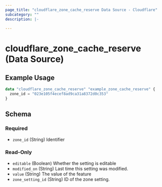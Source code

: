 ```yaml
---
page_title: "cloudflare_zone_cache_reserve Data Source - Cloudflare"
subcategory: ""
description: |-
  
---
```


# cloudflare_zone_cache_reserve (Data Source)



## Example Usage

```terraform
data "cloudflare_zone_cache_reserve" "example_zone_cache_reserve" {
  zone_id = "023e105f4ecef8ad9ca31a8372d0c353"
}
```

<!-- schema generated by tfplugindocs -->
## Schema

### Required

- `zone_id` (String) Identifier

### Read-Only

- `editable` (Boolean) Whether the setting is editable
- `modified_on` (String) Last time this setting was modified.
- `value` (String) The value of the feature
- `zone_setting_id` (String) ID of the zone setting.


